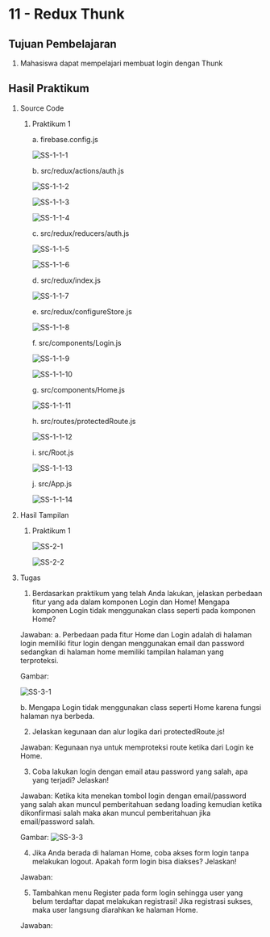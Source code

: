 # 11 - Redux Thunk

## Tujuan Pembelajaran
1. Mahasiswa dapat mempelajari membuat login dengan Thunk

## Hasil Praktikum

1. Source Code

    1. Praktikum 1

        a. firebase.config.js

        ![SS-1-1-1](img/firebaseconfig.jpg)

        b. src/redux/actions/auth.js

        ![SS-1-1-2](img/authaction1.jpg)

        ![SS-1-1-3](img/authaction2.jpg)

        ![SS-1-1-4](img/authaction3.jpg)

        c. src/redux/reducers/auth.js

        ![SS-1-1-5](img/authreducer1.jpg)

        ![SS-1-1-6](img/authreducer2.jpg)

        d. src/redux/index.js

        ![SS-1-1-7](img/indexreducer.jpg)

        e. src/redux/configureStore.js

        ![SS-1-1-8](img/configurestore.jpg)

        f. src/components/Login.js

        ![SS-1-1-9](img/login1.jpg)

        ![SS-1-1-10](img/login2.jpg)

        g. src/components/Home.js

        ![SS-1-1-11](img/home.jpg)

        h. src/routes/protectedRoute.js

        ![SS-1-1-12](img/protectedroute.jpg)

        i. src/Root.js

        ![SS-1-1-13](img/root.jpg)

        j. src/App.js

        ![SS-1-1-14](img/app.jpg)


2. Hasil Tampilan

    1. Praktikum 1

        ![SS-2-1](img/hasillogin1.jpg)

        ![SS-2-2](img/hasillogin2.jpg)

3. Tugas

    1. Berdasarkan praktikum yang telah Anda lakukan, jelaskan perbedaan fitur yang ada dalam komponen Login dan Home! Mengapa komponen Login tidak menggunakan class seperti pada komponen Home?

    Jawaban:
    a. Perbedaan pada fitur Home dan Login adalah di halaman login memiliki fitur login dengan menggunakan email dan password sedangkan di halaman home memiliki tampilan halaman yang terproteksi.

    Gambar:

    ![SS-3-1](img/tugasno1.jpg)

    b. Mengapa Login tidak menggunakan class seperti Home karena fungsi halaman nya berbeda.

    2. Jelaskan kegunaan dan alur logika dari protectedRoute.js!

    Jawaban: Kegunaan nya untuk memproteksi route ketika dari Login ke Home.

    3. Coba lakukan login dengan email atau password yang salah, apa yang terjadi? Jelaskan!

    Jawaban: Ketika kita menekan tombol login dengan email/password yang salah akan muncul pemberitahuan sedang loading kemudian ketika dikonfirmasi salah maka akan muncul pemberitahuan jika email/password salah.

    Gambar:
    ![SS-3-3](img/tugasno3.jpg)

    4. Jika Anda berada di halaman Home, coba akses form login tanpa melakukan logout. Apakah form login bisa diakses? Jelaskan!

    Jawaban:

    5. Tambahkan menu Register pada form login sehingga user yang belum terdaftar dapat melakukan registrasi! Jika registrasi sukses, maka user langsung diarahkan ke halaman Home.

    Jawaban: